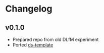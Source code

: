 # Changelog

## v0.1.0

- Prepared repo from old DLfM experiment
- Ported [ds-template](https://github.com/sertansenturk/ds-template)
